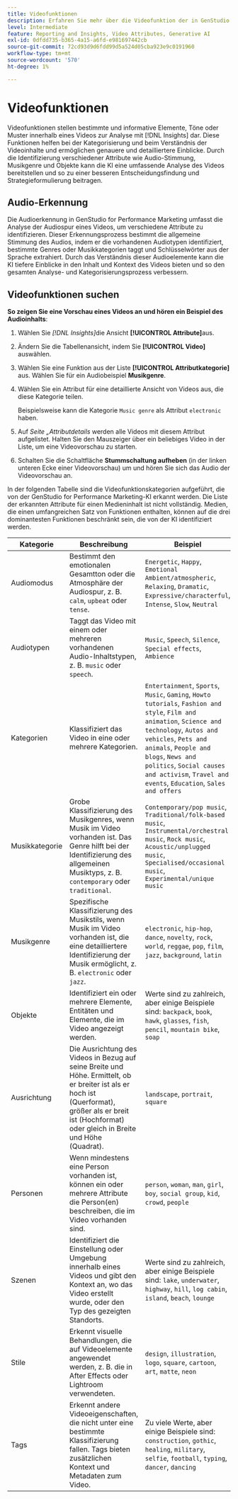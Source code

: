 ```yaml
---
title: Videofunktionen
description: Erfahren Sie mehr über die Videofunktion der in GenStudio for Performance Marketing verwendeten Attributkategorien.
level: Intermediate
feature: Reporting and Insights, Video Attributes, Generative AI
exl-id: 0dfdd735-b365-4a15-a6fd-e981697442cb
source-git-commit: 72cd93d9d6fdd99d5a524d05cba923e9c0191960
workflow-type: tm+mt
source-wordcount: '570'
ht-degree: 1%

---
```


# Videofunktionen

Videofunktionen stellen bestimmte und informative Elemente, Töne oder Muster innerhalb eines Videos zur Analyse mit [!DNL Insights] dar. Diese Funktionen helfen bei der Kategorisierung und beim Verständnis der Videoinhalte und ermöglichen genauere und detailliertere Einblicke. Durch die Identifizierung verschiedener Attribute wie Audio-Stimmung, Musikgenre und Objekte kann die KI eine umfassende Analyse des Videos bereitstellen und so zu einer besseren Entscheidungsfindung und Strategieformulierung beitragen.

## Audio-Erkennung

Die Audioerkennung in GenStudio for Performance Marketing umfasst die Analyse der Audiospur eines Videos, um verschiedene Attribute zu identifizieren. Dieser Erkennungsprozess bestimmt die allgemeine Stimmung des Audios, indem er die vorhandenen Audiotypen identifiziert, bestimmte Genres oder Musikkategorien taggt und Schlüsselwörter aus der Sprache extrahiert. Durch das Verständnis dieser Audioelemente kann die KI tiefere Einblicke in den Inhalt und Kontext des Videos bieten und so den gesamten Analyse- und Kategorisierungsprozess verbessern.

## Videofunktionen suchen

**So zeigen Sie eine Vorschau eines Videos an und hören ein Beispiel des Audioinhalts**:

1. Wählen Sie _[!DNL Insights]_&#x200B;die Ansicht **[!UICONTROL Attribute]**&#x200B;aus.

1. Ändern Sie die Tabellenansicht, indem Sie **[!UICONTROL Video]** auswählen.

1. Wählen Sie eine Funktion aus der Liste **[!UICONTROL Attributkategorie]** aus. Wählen Sie für ein Audiobeispiel **Musikgenre**.

1. Wählen Sie ein Attribut für eine detaillierte Ansicht von Videos aus, die diese Kategorie teilen.

   Beispielsweise kann die Kategorie `Music genre` als Attribut `electronic` haben.

1. Auf _Seite „Attributdetails_ werden alle Videos mit diesem Attribut aufgelistet. Halten Sie den Mauszeiger über ein beliebiges Video in der Liste, um eine Videovorschau zu starten.

1. Schalten Sie die Schaltfläche **Stummschaltung aufheben** (in der linken unteren Ecke einer Videovorschau) um und hören Sie sich das Audio der Videovorschau an.

In der folgenden Tabelle sind die Videofunktionskategorien aufgeführt, die von der GenStudio for Performance Marketing-KI erkannt werden. Die Liste der erkannten Attribute für einen Medieninhalt ist nicht vollständig. Medien, die einen umfangreichen Satz von Funktionen enthalten, können auf die drei dominantesten Funktionen beschränkt sein, die von der KI identifiziert werden.

<!-- For the writer: turn off word wrap to work with these tables. Option + Z -->

| Kategorie | Beschreibung | Beispiel |
| ------------------- | ------------------------------------------------------------------------------------------------------------ | --------------------------------------------------------------------------------------- |
| Audiomodus | Bestimmt den emotionalen Gesamtton oder die Atmosphäre der Audiospur, z. B. `calm`, `upbeat` oder `tense`. | `Energetic`, `Happy`, `Emotional Ambient/atmospheric`, `Relaxing`, `Dramatic`, `Expressive/characterful`, `Intense`, `Slow`, `Neutral` |
| Audiotypen | Taggt das Video mit einem oder mehreren vorhandenen Audio-Inhaltstypen, z. B. `music` oder `speech`. | `Music`, `Speech`, `Silence`, `Special effects`, `Ambience` |
| Kategorien | Klassifiziert das Video in eine oder mehrere Kategorien. | `Entertainment`, `Sports`, `Music`, `Gaming`, `Howto tutorials`, `Fashion and style`, `Film and animation`, `Science and technology`, `Autos and vehicles`, `Pets and animals`, `People and blogs`, `News and politics`, `Social causes and activism`, `Travel and events`, `Education`, `Sales and offers` |
| Musikkategorie | Grobe Klassifizierung des Musikgenres, wenn Musik im Video vorhanden ist. Das Genre hilft bei der Identifizierung des allgemeinen Musiktyps, z. B. `contemporary` oder `traditional`. | `Contemporary/pop music`, `Traditional/folk-based music`, `Instrumental/orchestral music`, `Rock music`, `Acoustic/unplugged music`, `Specialised/occasional music`, `Experimental/unique music` |
| Musikgenre | Spezifische Klassifizierung des Musikstils, wenn Musik im Video vorhanden ist, die eine detailliertere Identifizierung der Musik ermöglicht, z. B. `electronic` oder `jazz`. | `electronic`, `hip-hop`, `dance`, `novelty`, `rock`, `world`, `reggae`, `pop`, `film`, `jazz`, `background`, `latin` |
| Objekte | Identifiziert ein oder mehrere Elemente, Entitäten und Elemente, die im Video angezeigt werden. | Werte sind zu zahlreich, aber einige Beispiele sind: `backpack`, `book`, `hawk`, `glasses`, `fish`, `pencil`, `mountain bike`, `soap` |
| Ausrichtung | Die Ausrichtung des Videos in Bezug auf seine Breite und Höhe. Ermittelt, ob er breiter ist als er hoch ist (Querformat), größer als er breit ist (Hochformat) oder gleich in Breite und Höhe (Quadrat). | `landscape`, `portrait`, `square` |
| Personen | Wenn mindestens eine Person vorhanden ist, können ein oder mehrere Attribute die Person(en) beschreiben, die im Video vorhanden sind. | `person`, `woman`, `man`, `girl`, `boy`, `social group`, `kid`, `crowd`, `people` |
| Szenen | Identifiziert die Einstellung oder Umgebung innerhalb eines Videos und gibt den Kontext an, wo das Video erstellt wurde, oder den Typ des gezeigten Standorts. | Werte sind zu zahlreich, aber einige Beispiele sind: `lake`, `underwater`, `highway`, `hill`, `log cabin`, `island`, `beach`, `lounge` |
| Stile | Erkennt visuelle Behandlungen, die auf Videoelemente angewendet werden, z. B. die in After Effects oder Lightroom verwendeten. | `design`, `illustration`, `logo`, `square`, `cartoon`, `art`, `matte`, `neon` |
| Tags | Erkennt andere Videoeigenschaften, die nicht unter eine bestimmte Klassifizierung fallen. Tags bieten zusätzlichen Kontext und Metadaten zum Video. | Zu viele Werte, aber einige Beispiele sind: `construction`, `gothic`, `healing`, `military`, `selfie`, `football`, `typing`, `dancer`, `dancing` |
